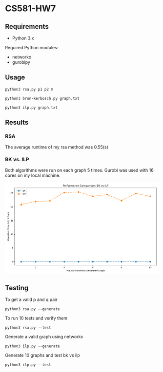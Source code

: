 # CS581-HW7

## Requirements

- Python 3.x

Required Python modules:

- networkx
- gurobipy

## Usage

```
python3 rsa.py p1 p2 m
```

```
python3 bron-kerbosch.py graph.txt
```

```
python3 ilp.py graph.txt
```

## Results

### RSA

The average runtime of my rsa method was 0.55(s)

### BK vs. ILP
Both algorithms were run on each graph 5 times. Gurobi was used with 16 cores on my local machine. 

![Part b runtime](plot/part2_plot.png)

## Testing

To get a valid p and q pair
```
python3 rsa.py --generate
```

To run 10 tests and verify them
```
python3 rsa.py --test
```

Generate a valid graph using networkx
```
python3 ilp.py --generate
```

Generate 10 graphs and test bk vs ilp
```
python3 ilp.py --test
```
